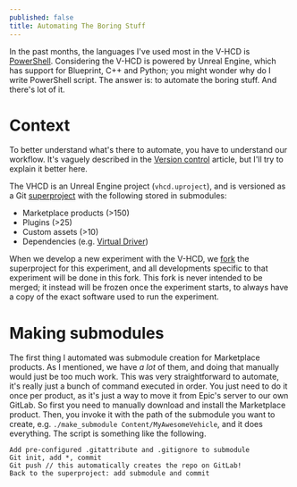 ```yaml
---
published: false
title: Automating The Boring Stuff
---
```

In the past months, the languages I've used most in the V-HCD is [PowerShell](https://en.wikipedia.org/wiki/PowerShell). Considering the V-HCD is powered by Unreal Engine, which has support for Blueprint, C++ and Python; you might wonder why do I write PowerShell script. The answer is: to automate the boring stuff. And there's lot of it.

# Context

To better understand what's there to automate, you have to understand our workflow. It's vaguely described in the [Version control](/version-control) article, but I'll try to explain it better here.

The VHCD is an Unreal Engine project (`vhcd.uproject`), and is versioned as a Git [superproject](https://en.wikibooks.org/wiki/Git/Submodules_and_Superprojects) with the following stored in submodules:

* Marketplace products (>150)
* Plugins (>25)
* Custom assets (>10)
* Dependencies (e.g. [Virtual Driver](/virtual-driver))

When we develop a new experiment with the V-HCD, we [fork](https://docs.github.com/en/get-started/quickstart/fork-a-repo) the superproject for this experiment, and all developments specific to that experiment will be done in this fork. This fork is never intended to be merged; it instead will be frozen once the experiment starts, to always have a copy of the exact software used to run the experiment.

# Making submodules

The first thing I automated was submodule creation for Marketplace products. As I mentioned, we have *a lot* of them, and doing that manually would just be too much work. This was very straightforward to automate, it's really just a bunch of command executed in order. You just need to do it once per product, as it's just a way to move it from Epic's server to our own GitLab. So first you need to manually download and install the Marketplace product. Then, you invoke it with the path of the submodule you want to create, e.g. `./make_submodule Content/MyAwesomeVehicle`, and it does everything. The script is something like the following.

```
Add pre-configured .gitattribute and .gitignore to submodule
Git init, add *, commit
Git push // this automatically creates the repo on GitLab!
Back to the superproject: add submodule and commit
```